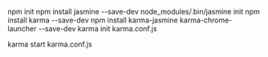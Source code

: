 npm init
npm install jasmine --save-dev
node_modules/.bin/jasmine init
npm install karma --save-dev
npm install karma-jasmine karma-chrome-launcher --save-dev
karma init karma.conf.js

karma start karma.conf.js